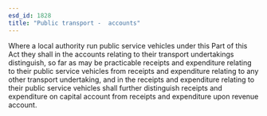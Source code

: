 ```yaml
---
esd_id: 1828
title: "Public transport -  accounts"
---
```


Where a local authority run public service vehicles under this Part of this Act they shall in the accounts relating to their transport undertakings distinguish, so far as may be practicable receipts and expenditure relating to their public service vehicles from receipts and expenditure relating to any other transport undertaking, and in the receipts and expenditure relating to their public service vehicles shall further distinguish receipts and expenditure on capital account from receipts and expenditure upon revenue account.

